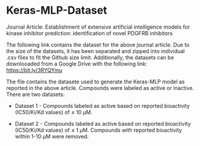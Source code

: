 # Keras-MLP-Dataset

Journal Article: Establishment of extensive artificial intelligence models for kinase inhibitor prediction: identification of novel PDGFRB inhibitors

The following link contains the dataset for the above journal article. Due to the size of the datasets, it has been separated and zipped into individual .csv files to fit the Github size limit. Additionally, the datasets can be downlooaded from a Google Drive with the following link: https://bit.ly/3RYQYmu

The file contains the datasete used to generate the Keras-MLP model as reported in the above article. Compounds were labeled as active or inactive. There are two datasets:

- Dataset 1 - Compounds labeled as active based on reported bioactivity (IC50/Ki/Kd values) of ≤ 10 µM.

- Dataset 2 - Compounds labeled as active based on reported bioactivity (IC50/Ki/Kd values) of ≤ 1 µM. Compounds with reported bioactivity within 1-10 µM were removed. 

